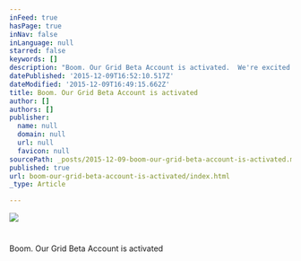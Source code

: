 ```yaml
---
inFeed: true
hasPage: true
inNav: false
inLanguage: null
starred: false
keywords: []
description: "Boom. Our Grid Beta Account is activated.  We're excited to be on board Spaceship Earth. "
datePublished: '2015-12-09T16:52:10.517Z'
dateModified: '2015-12-09T16:49:15.662Z'
title: Boom. Our Grid Beta Account is activated
author: []
authors: []
publisher:
  name: null
  domain: null
  url: null
  favicon: null
sourcePath: _posts/2015-12-09-boom-our-grid-beta-account-is-activated.md
published: true
url: boom-our-grid-beta-account-is-activated/index.html
_type: Article

---
```

![](https://the-grid-user-content.s3-us-west-2.amazonaws.com/c71da995-abb3-4c09-9b04-1f032e776e53.png)

# 

Boom. Our Grid Beta Account is activated